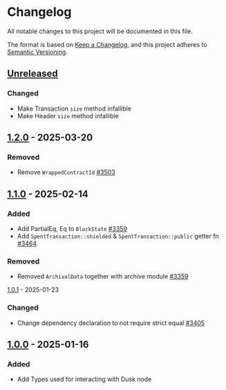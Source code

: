 # Changelog

All notable changes to this project will be documented in this file.

The format is based on [Keep a Changelog](https://keepachangelog.com/en/1.0.0/),
and this project adheres to [Semantic Versioning](https://semver.org/spec/v2.0.0.html).

## [Unreleased]

### Changed

- Make Transaction `size` method infallible
- Make Header `size` method infallible

## [1.2.0] - 2025-03-20

### Removed

- Remove `WrappedContractId` [#3503]

## [1.1.0] - 2025-02-14

### Added

- Add PartialEq, Eq to `BlockState` [#3359]
- Add `SpentTransaction::shielded` & `SpentTransaction::public` getter fn [#3464]

### Removed

- Removed `ArchivalData` together with archive module [#3359]

[1.0.1] - 2025-01-23

### Changed

- Change dependency declaration to not require strict equal [#3405]

## [1.0.0] - 2025-01-16

### Added

- Add Types used for interacting with Dusk node 

<!-- Issues -->
[#3503]: https://github.com/dusk-network/rusk/issues/3503]
[#3464]: https://github.com/dusk-network/rusk/issues/3464
[#3359]: https://github.com/dusk-network/rusk/issues/3359
[#3405]: https://github.com/dusk-network/rusk/issues/3405

[Unreleased]: https://github.com/dusk-network/rusk/compare/dusk-node-data-1.2.0...HEAD
[1.2.0]: https://github.com/dusk-network/rusk/compare/dusk-node-data-1.1.0...dusk-node-data-1.2.0
[1.1.0]: https://github.com/dusk-network/rusk/compare/dusk-node-data-1.0.1...dusk-node-data-1.1.0
[1.0.1]: https://github.com/dusk-network/rusk/compare/dusk-node-data-1.0.0...dusk-node-data-1.0.1
[1.0.0]: https://github.com/dusk-network/rusk/tree/dusk-node-data-1.0.0
